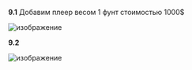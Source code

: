 **9.1** Добавим плеер весом 1 фунт стоимостью 1000$

![изображение](https://user-images.githubusercontent.com/116806816/201020118-7dad1af4-00ce-413e-9c1d-74a696c0ab0e.png)

**9.2**

![изображение](https://user-images.githubusercontent.com/116806816/201035637-31c7da20-a915-4c3e-a178-fdb5b7ff1295.png)
